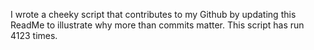 I wrote a cheeky script that contributes to my Github by updating this ReadMe to illustrate why more than commits matter. This script has run 4123 times.